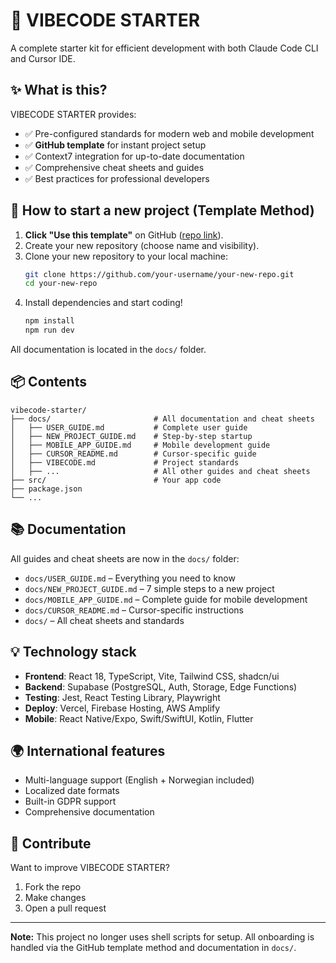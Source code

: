 # 🚀 VIBECODE STARTER

A complete starter kit for efficient development with both Claude Code CLI and Cursor IDE.

## ✨ What is this?

VIBECODE STARTER provides:
- ✅ Pre-configured standards for modern web and mobile development
- ✅ **GitHub template** for instant project setup
- ✅ Context7 integration for up-to-date documentation
- ✅ Comprehensive cheat sheets and guides
- ✅ Best practices for professional developers

## 🚀 How to start a new project (Template Method)

1. **Click "Use this template"** on GitHub ([repo link](https://github.com/runehofstad/vibecode-starter)).
2. Create your new repository (choose name and visibility).
3. Clone your new repository to your local machine:
   ```sh
   git clone https://github.com/your-username/your-new-repo.git
   cd your-new-repo
   ```
4. Install dependencies and start coding!
   ```sh
   npm install
   npm run dev
   ```

All documentation is located in the `docs/` folder.

## 📦 Contents

```
vibecode-starter/
├── docs/                       # All documentation and cheat sheets
│   ├── USER_GUIDE.md           # Complete user guide
│   ├── NEW_PROJECT_GUIDE.md    # Step-by-step startup
│   ├── MOBILE_APP_GUIDE.md     # Mobile development guide
│   ├── CURSOR_README.md        # Cursor-specific guide
│   ├── VIBECODE.md             # Project standards
│   ├── ...                     # All other guides and cheat sheets
├── src/                        # Your app code
├── package.json
└── ...
```

## 📚 Documentation

All guides and cheat sheets are now in the `docs/` folder:
- `docs/USER_GUIDE.md` – Everything you need to know
- `docs/NEW_PROJECT_GUIDE.md` – 7 simple steps to a new project
- `docs/MOBILE_APP_GUIDE.md` – Complete guide for mobile development
- `docs/CURSOR_README.md` – Cursor-specific instructions
- `docs/` – All cheat sheets and standards

## 💡 Technology stack

- **Frontend**: React 18, TypeScript, Vite, Tailwind CSS, shadcn/ui
- **Backend**: Supabase (PostgreSQL, Auth, Storage, Edge Functions)
- **Testing**: Jest, React Testing Library, Playwright
- **Deploy**: Vercel, Firebase Hosting, AWS Amplify
- **Mobile**: React Native/Expo, Swift/SwiftUI, Kotlin, Flutter

## 🌍 International features

- Multi-language support (English + Norwegian included)
- Localized date formats
- Built-in GDPR support
- Comprehensive documentation

## 🤝 Contribute

Want to improve VIBECODE STARTER?

1. Fork the repo
2. Make changes
3. Open a pull request

---

**Note:** This project no longer uses shell scripts for setup. All onboarding is handled via the GitHub template method and documentation in `docs/`.